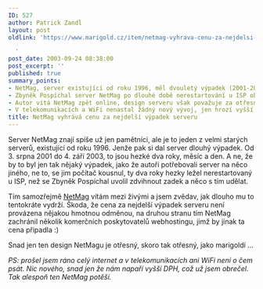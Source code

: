 ```yaml
---
ID: 527
author: Patrick Zandl
layout: post
oldlink: 'https://www.marigold.cz/item/netmag-vyhrava-cenu-za-nejdelsi-vypadek-serveru

  '
post_date: 2003-09-24 08:38:00
post_excerpt: ''
published: true
summary_points:
- NetMag, server existující od roku 1996, měl dvouletý výpadek (2001-2003).
- Zbyněk Pospíchal server NetMag po dlouhé době nerestartování u ISP obnovil.
- Autor vítá NetMag zpět online, design serveru však považuje za otřesný.
- V telekomunikacích a WiFi nenastal žádný nový vývoj, jen hrozí vyšší DPH.
title: NetMag vyhrává cenu za nejdelší výpadek serveru
---
```


<p>
Server NetMag znají spíše už jen pamětníci, ale je to jeden z velmi starých serverů, existující od roku 1996. Jenže pak si dal server dlouhý výpadek. Od 3. srpna 2001 do 4. září 2003, to jsou hezké dva roky, měsíc a den. A ne, že by to byl jen tak nějaký výpadek, jako že autoři potřebovali server na něco jiného, ne to, se jim počítač kousnul, ty dva roky hezky ležel nerestartovaný u ISP, než se Zbyněk Pospíchal uvolil zdvihnout zadek a něco s tím udělat. </p>

<p>
Tím samozřejmě <A href="http://www.netmag.cz/">NetMag</A> vítám mezi živými a jsem zvědav, jak dlouho mu to tentokráte vydrží. Škoda, že cena za nejdelší výpadek serveru není provázena nějakou hmotnou odměnou, na druhou stranu tím NetMag zachránil několik komerčních poskytovatelů webhostingu, jimž by jinak ta cena připadla :) </p>

<p>
Snad jen ten design NetMagu je otřesný, skoro tak otřesný, jako marigoldí ...</p>

<p>
<EM>PS: prošel jsem ráno celý internet a v telekomunikacích ani WiFi není o čem psát. Nic nového, snad jen že nám napaří vyšší DPH, což už jsem obrečel. Tak alespoň ten NetMag potěší.</EM></p>